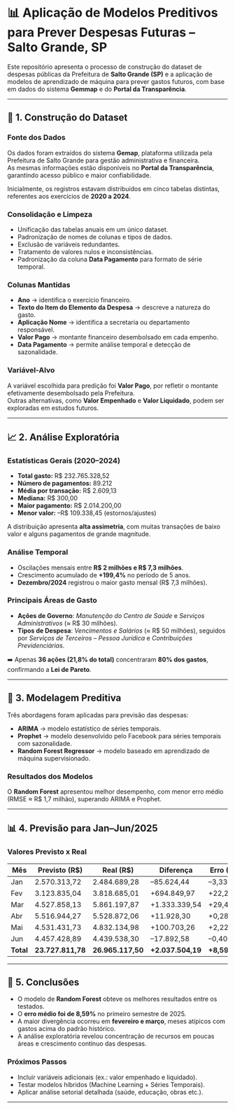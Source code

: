 # 📊 Aplicação de Modelos Preditivos para Prever Despesas Futuras – Salto Grande, SP

Este repositório apresenta o processo de construção do dataset de despesas públicas da Prefeitura de **Salto Grande (SP)** e a aplicação de modelos de aprendizado de máquina para prever gastos futuros, com base em dados do sistema **Gemmap** e do **Portal da Transparência**.

---

## 🔎 1. Construção do Dataset

### Fonte dos Dados
Os dados foram extraídos do sistema **Gemap**, plataforma utilizada pela Prefeitura de Salto Grande para gestão administrativa e financeira.  
As mesmas informações estão disponíveis no **Portal da Transparência**, garantindo acesso público e maior confiabilidade.

Inicialmente, os registros estavam distribuídos em cinco tabelas distintas, referentes aos exercícios de **2020 a 2024**.

### Consolidação e Limpeza
- Unificação das tabelas anuais em um único dataset.  
- Padronização de nomes de colunas e tipos de dados.  
- Exclusão de variáveis redundantes.  
- Tratamento de valores nulos e inconsistências.  
- Padronização da coluna **Data Pagamento** para formato de série temporal.  

### Colunas Mantidas
- **Ano** → identifica o exercício financeiro.  
- **Texto do Item do Elemento da Despesa** → descreve a natureza do gasto.  
- **Aplicação Nome** → identifica a secretaria ou departamento responsável.  
- **Valor Pago** → montante financeiro desembolsado em cada empenho.  
- **Data Pagamento** → permite análise temporal e detecção de sazonalidade.  

### Variável-Alvo
A variável escolhida para predição foi **Valor Pago**, por refletir o montante efetivamente desembolsado pela Prefeitura.  
Outras alternativas, como **Valor Empenhado** e **Valor Liquidado**, podem ser exploradas em estudos futuros.

---

## 📈 2. Análise Exploratória

### Estatísticas Gerais (2020–2024)
- **Total gasto:** R$ 232.765.328,52  
- **Número de pagamentos:** 89.212  
- **Média por transação:** R$ 2.609,13  
- **Mediana:** R$ 300,00  
- **Maior pagamento:** R$ 2.014.200,00  
- **Menor valor:** –R$ 109.338,45 (estornos/ajustes)  

A distribuição apresenta **alta assimetria**, com muitas transações de baixo valor e alguns pagamentos de grande magnitude.

### Análise Temporal
- Oscilações mensais entre **R$ 2 milhões e R$ 7,3 milhões**.  
- Crescimento acumulado de **+199,4%** no período de 5 anos.  
- **Dezembro/2024** registrou o maior gasto mensal (R$ 7,3 milhões).  

### Principais Áreas de Gasto
- **Ações de Governo**: *Manutenção do Centro de Saúde* e *Serviços Administrativos* (≈ R$ 30 milhões).  
- **Tipos de Despesa**: *Vencimentos e Salários* (≈ R$ 50 milhões), seguidos por *Serviços de Terceiros – Pessoa Jurídica* e *Contribuições Previdenciárias*.  

➡️ Apenas **36 ações (21,8% do total)** concentraram **80% dos gastos**, confirmando a **Lei de Pareto**.

---

## 🤖 3. Modelagem Preditiva

Três abordagens foram aplicadas para previsão das despesas:

- **ARIMA** → modelo estatístico de séries temporais.  
- **Prophet** → modelo desenvolvido pelo Facebook para séries temporais com sazonalidade.  
- **Random Forest Regressor** → modelo baseado em aprendizado de máquina supervisionado.  

### Resultados dos Modelos
O **Random Forest** apresentou melhor desempenho, com menor erro médio (RMSE ≈ R$ 1,7 milhão), superando ARIMA e Prophet.

---

## 📊 4. Previsão para Jan–Jun/2025

### Valores Previsto x Real
| Mês | Previsto (R$) | Real (R$) | Diferença | Erro (%) |
|-----|--------------|-----------|-----------|-----------|
| Jan | 2.570.313,72 | 2.484.689,28 | –85.624,44 | –3,33% |
| Fev | 3.123.835,04 | 3.818.685,01 | +694.849,97 | +22,24% |
| Mar | 4.527.858,13 | 5.861.197,87 | +1.333.339,54 | +29,45% |
| Abr | 5.516.944,27 | 5.528.872,06 | +11.928,30 | +0,28% |
| Mai | 4.531.431,73 | 4.832.134,98 | +100.703,26 | +2,22% |
| Jun | 4.457.428,89 | 4.439.538,30 | –17.892,58 | –0,40% |
| **Total** | **23.727.811,78** | **26.965.117,50** | **+2.037.504,19** | **+8,59%** |

---

## 📌 5. Conclusões

- O modelo de **Random Forest** obteve os melhores resultados entre os testados.  
- O **erro médio foi de 8,59%** no primeiro semestre de 2025.  
- A maior divergência ocorreu em **fevereiro e março**, meses atípicos com gastos acima do padrão histórico.  
- A análise exploratória revelou concentração de recursos em poucas áreas e crescimento contínuo das despesas.  

### Próximos Passos
- Incluir variáveis adicionais (ex.: valor empenhado e liquidado).  
- Testar modelos híbridos (Machine Learning + Séries Temporais).  
- Aplicar análise setorial detalhada (saúde, educação, obras etc.).  

---


